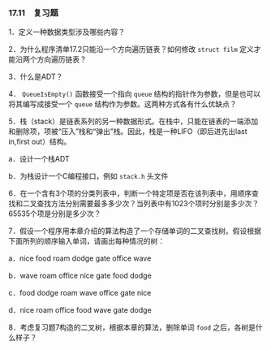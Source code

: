 ### 17.11　复习题

1．定义一种数据类型涉及哪些内容？

2．为什么程序清单17.2只能沿一个方向遍历链表？如何修改 `struct film` 定义才能沿两个方向遍历链表？

3．什么是ADT？

4． `QueueIsEmpty()` 函数接受一个指向 `queue` 结构的指针作为参数，但是也可以将其编写成接受一个 `queue` 结构作为参数。这两种方式各有什么优缺点？

5．栈（stack）是链表系列的另一种数据形式。在栈中，只能在链表的一端添加和删除项，项被“压入”栈和“弹出”栈。因此，栈是一种LIFO（即后进先出last in,first out）结构。

a．设计一个栈ADT

b．为栈设计一个C编程接口，例如 `stack.h` 头文件

6．在一个含有3个项的分类列表中，判断一个特定项是否在该列表中，用顺序查找和二叉查找方法分别需要最多多少次？当列表中有1023个项时分别是多少次？65535个项是分别是多少次？

7．假设一个程序用本章介绍的算法构造了一个存储单词的二叉查找树。假设根据下面所列的顺序输入单词，请画出每种情况的树：

a．nice food roam dodge gate office wave

b．wave roam office nice gate food dodge

c．food dodge roam wave office gate nice

d．nice roam office food wave gate dodge

8．考虑复习题7构造的二叉树，根据本章的算法，删除单词 `food` 之后，各树是什么样子？

